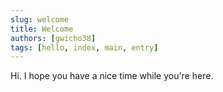 ```yaml
---
slug: welcome
title: Welcome
authors: [gwicho38]
tags: [hello, index, main, entry]
---
```


Hi. I hope you have a nice time while you're here.